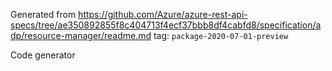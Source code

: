 Generated from https://github.com/Azure/azure-rest-api-specs/tree/ae350892855f8c404713f4ecf37bbb8df4cabfd8/specification/adp/resource-manager/readme.md tag: `package-2020-07-01-preview`

Code generator 


